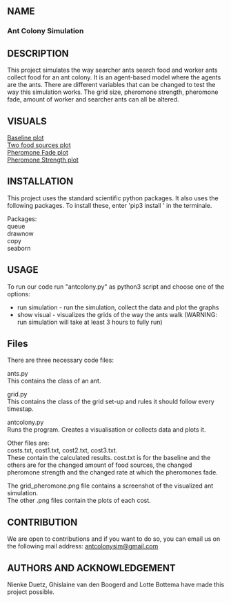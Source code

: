 ## NAME
### Ant Colony Simulation

## DESCRIPTION
This project simulates the way searcher ants search food and worker ants collect
food for an ant colony. It is an agent-based model where the agents are the ants.
There are different variables that can be changed to test the way this simulation
works. The grid size, pheromone strength, pheromone fade, amount of worker and
searcher ants can all be altered.

## VISUALS
[Baseline plot](https://i.imgur.com/uQWCm3s.png)  
[Two food sources plot](https://i.imgur.com/NQHeDR3.png)  
[Pheromone Fade plot](https://i.imgur.com/BvvDoiM.png)  
[Pheromone Strength plot](https://i.imgur.com/9AOTok7.png)  

## INSTALLATION
This project uses the standard scientific python packages. It also uses the
following packages. To install these, enter 'pip3 install <packagename>' in the 
terminale.

Packages:  
queue    
drawnow    
copy    
seaborn   

## USAGE
To run our code run "antcolony.py" as python3 script and choose one of the options:
* run simulation - run the simulation, collect the data and plot the graphs
* show visual - visualizes the grids of the way the ants walk
(WARNING: run simulation will take at least 3 hours to fully run)


## Files
There are three necessary code files:

ants.py    
This contains the class of an ant.

grid.py     
This contains the class of the grid set-up and rules it should follow every timestap.

antcolony.py   
Runs the program. Creates a visualisation or collects data and plots it.

Other files are:     
costs.txt, cost1.txt, cost2.txt, cost3.txt.      
These contain the calculated results. cost.txt is for the baseline and the others are
for the changed amount of food sources, the changed pheromone strength and the changed 
rate at which the pheromones fade.

The grid_pheromone.png file contains a screenshot of the visualized ant simulation.    
The other .png files contain the plots of each cost.


## CONTRIBUTION
We are open to contributions and if you want to do so, you can email us on the
following mail address: antcolonysim@gmail.com

## AUTHORS AND ACKNOWLEDGEMENT
Nienke Duetz, Ghislaine van den Boogerd and Lotte Bottema have made this project
possible.
